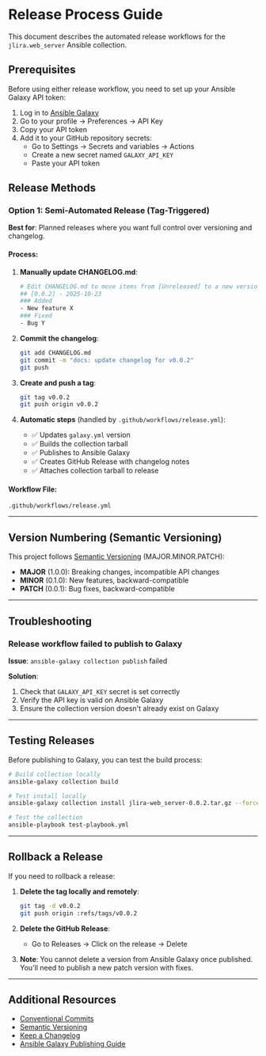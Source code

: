 # Release Process Guide

This document describes the automated release workflows for the `jlira.web_server` Ansible collection.

## Prerequisites

Before using either release workflow, you need to set up your Ansible Galaxy API token:

1. Log in to [Ansible Galaxy](https://galaxy.ansible.com/)
2. Go to your profile → Preferences → API Key
3. Copy your API token
4. Add it to your GitHub repository secrets:
   - Go to Settings → Secrets and variables → Actions
   - Create a new secret named `GALAXY_API_KEY`
   - Paste your API token

## Release Methods

### Option 1: Semi-Automated Release (Tag-Triggered)

**Best for**: Planned releases where you want full control over versioning and changelog.

#### Process:

1. **Manually update CHANGELOG.md**:
   ```bash
   # Edit CHANGELOG.md to move items from [Unreleased] to a new version section
   ## [0.0.2] - 2025-10-23
   ### Added
   - New feature X
   ### Fixed
   - Bug Y
   ```

2. **Commit the changelog**:
   ```bash
   git add CHANGELOG.md
   git commit -m "docs: update changelog for v0.0.2"
   git push
   ```

3. **Create and push a tag**:
   ```bash
   git tag v0.0.2
   git push origin v0.0.2
   ```

4. **Automatic steps** (handled by `.github/workflows/release.yml`):
   - ✅ Updates `galaxy.yml` version
   - ✅ Builds the collection tarball
   - ✅ Publishes to Ansible Galaxy
   - ✅ Creates GitHub Release with changelog notes
   - ✅ Attaches collection tarball to release

#### Workflow File:
`.github/workflows/release.yml`

---

## Version Numbering (Semantic Versioning)

This project follows [Semantic Versioning](https://semver.org/) (MAJOR.MINOR.PATCH):

- **MAJOR** (1.0.0): Breaking changes, incompatible API changes
- **MINOR** (0.1.0): New features, backward-compatible
- **PATCH** (0.0.1): Bug fixes, backward-compatible

---

## Troubleshooting

### Release workflow failed to publish to Galaxy

**Issue**: `ansible-galaxy collection publish` failed

**Solution**:
1. Check that `GALAXY_API_KEY` secret is set correctly
2. Verify the API key is valid on Ansible Galaxy
3. Ensure the collection version doesn't already exist on Galaxy

---

## Testing Releases

Before publishing to Galaxy, you can test the build process:

```bash
# Build collection locally
ansible-galaxy collection build

# Test install locally
ansible-galaxy collection install jlira-web_server-0.0.2.tar.gz --force

# Test the collection
ansible-playbook test-playbook.yml
```

---

## Rollback a Release

If you need to rollback a release:

1. **Delete the tag locally and remotely**:
   ```bash
   git tag -d v0.0.2
   git push origin :refs/tags/v0.0.2
   ```

2. **Delete the GitHub Release**:
   - Go to Releases → Click on the release → Delete

3. **Note**: You cannot delete a version from Ansible Galaxy once published. You'll need to publish a new patch version with fixes.

---

## Additional Resources

- [Conventional Commits](https://www.conventionalcommits.org/)
- [Semantic Versioning](https://semver.org/)
- [Keep a Changelog](https://keepachangelog.com/)
- [Ansible Galaxy Publishing Guide](https://docs.ansible.com/ansible/latest/dev_guide/developing_collections_distributing.html)
